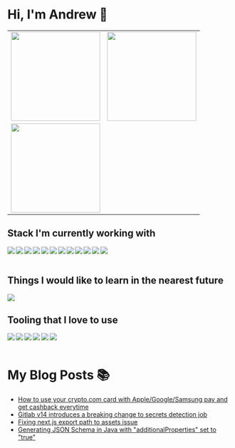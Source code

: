 # Hi, I'm Andrew 👋
<table>
  <tr>
    <td valign="top"><img height="200" src="https://github-readme-stats.vercel.app/api?username=azakordonets&count_private=true&layout=compact&show_icons=true&title_color=ffffff&icon_color=34abeb&text_color=daf7dc&bg_color=151515"/></td>
    <td valign="top"><img height="200" src="https://github-readme-stats.vercel.app/api?username=azakordonets&count_private=true&show_icons=true&title_color=ffffff&icon_color=34abeb&text_color=daf7dc&bg_color=151515"/></td>
  </tr>
    <tr>
    <td><img height="200" src="https://github-readme-stats.vercel.app/api/wakatime?username=biercoff&layout=compact&show_icons=true&title_color=ffffff&icon_color=34abeb&text_color=daf7dc&bg_color=151515"/></td>
  </tr>
</table>


## Stack I'm currently working with
<img align="left" src="https://img.shields.io/badge/AWS-%23FF9900.svg?style=for-the-badge&logo=amazon-aws&logoColor=white"/>
<img align="left" src="https://img.shields.io/badge/django-%23092E20.svg?style=for-the-badge&logo=django&logoColor=white"/>
<img align="left" src="https://img.shields.io/badge/NPM-%23000000.svg?style=for-the-badge&logo=npm&logoColor=white"/>
<img align="left" src="https://img.shields.io/badge/node.js-6DA55F?style=for-the-badge&logo=node.js&logoColor=white"/>
<img align="left" src="https://img.shields.io/badge/python-3670A0?style=for-the-badge&logo=python&logoColor=ffdd54"/>
<img align="left" src="https://img.shields.io/badge/java-%23ED8B00.svg?style=for-the-badge&logo=java&logoColor=white"/>
<img align="left" src="https://img.shields.io/badge/go-%2300ADD8.svg?style=for-the-badge&logo=go&logoColor=white"/>
<img align="left" src="https://img.shields.io/badge/typescript-%23007ACC.svg?style=for-the-badge&logo=typescript&logoColor=white"/>
<img align="left" src="https://img.shields.io/badge/gitlab%20ci-%23181717.svg?style=for-the-badge&logo=gitlab&logoColor=white"/>
<img align="left" src="https://img.shields.io/badge/-jest-%23C21325?style=for-the-badge&logo=jest&logoColor=white"/>
<img align="left" src="https://img.shields.io/badge/-cypress-%23E5E5E5?style=for-the-badge&logo=cypress&logoColor=058a5e"/>
<img align="left" src="https://img.shields.io/badge/datadog-%23632CA6.svg?style=for-the-badge&logo=datadog&logoColor=white"/>
<br/>
<br/>

## Things I would like to learn in the nearest future
<img align="left" src="https://img.shields.io/badge/rust-%23000000.svg?style=for-the-badge&logo=rust&logoColor=white"/>
<br/>

## Tooling that I love to use
<img align="left" src="https://img.shields.io/badge/GoLand-0f0f0f?&style=for-the-badge&logo=goland&logoColor=white"/>
<img align="left" src="https://img.shields.io/badge/IntelliJIDEA-000000.svg?style=for-the-badge&logo=intellij-idea&logoColor=white"/>
<img align="left" src="https://img.shields.io/badge/pycharm-143?style=for-the-badge&logo=pycharm&logoColor=black&color=black&labelColor=green"/>
<img align="left" src="https://img.shields.io/badge/webstorm-143?style=for-the-badge&logo=webstorm&logoColor=white&color=black"/>
<img align="left" src="https://img.shields.io/badge/sublime_text-%23575757.svg?style=for-the-badge&logo=sublime-text&logoColor=important"/>
<img align="left" src="https://img.shields.io/badge/Visual%20Studio%20Code-0078d7.svg?style=for-the-badge&logo=visual-studio-code&logoColor=white"/>
<br/>
<br/>

# My Blog Posts 📚
<!-- BLOG-POST-LIST:START -->
- [How to use your crypto.com card with Apple/Google/Samsung pay and get cashback everytime](https://biercoff.com/how-to-add-cryptocom-card-to-apple-pay/)
- [Gitlab v14 introduces a breaking change to secrets detection job](https://biercoff.com/gitlab-v14-introduces-a-breaking-change-to-secrets-detection-templates/)
- [Fixing next.js export path to assets issue](https://biercoff.com/fixing-next-js-export-path-to-assets-issue/)
- [Generating JSON Schema in Java with &quot;additionalProperties&quot; set to &quot;true&quot;](https://biercoff.com/generating-json-schema-in-java-with-additionalproperties-set-to-true/)
<!-- BLOG-POST-LIST:END -->
